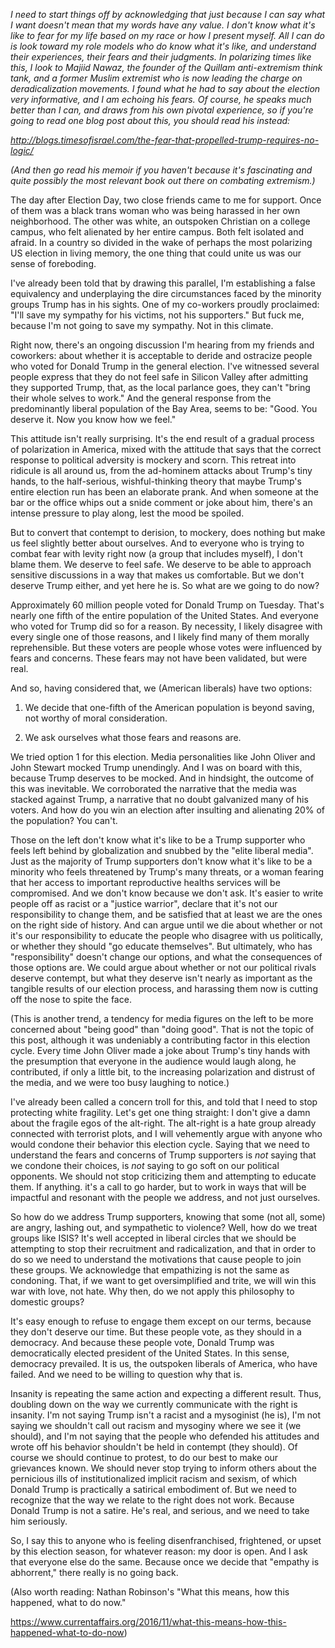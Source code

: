 *I need to start things off by acknowledging that just because I can say what I want doesn't mean that my words have any value. I don't know what it's like to fear for my life based on my race or how I present myself. All I can do is look toward my role models who do know what it's like, and understand their experiences, their fears and their judgments. In polarizing times like this, I look to Majiid Nawaz, the founder of the Quillam anti-extremism think tank, and a former Muslim extremist who is now leading the charge on deradicalization movements. I found what he had to say about the election very informative, and I am echoing his fears. Of course, he speaks much better than I can, and draws from his own pivotal experience, so if you're going to read one blog post about this, you should read his instead:*

*http://blogs.timesofisrael.com/the-fear-that-propelled-trump-requires-no-logic/*
 
*(And then go read his memoir if you haven't because it's fascinating and quite possibly the most relevant book out there on combating extremism.)*

The day after Election Day, two close friends came to me for support. Once of them was a black trans woman who was being harassed in her own neighborhood. The other was white, an outspoken Christian on a college campus, who felt alienated by her entire campus. Both felt isolated and afraid. In a country so divided in the wake of perhaps the most polarizing US election in living memory, the one thing that could unite us was our sense of foreboding.

I've already been told that by drawing this parallel, I'm establishing a false equivalency and underplaying the dire circumstances faced by the minority groups Trump has in his sights. One of my co-workers proudly proclaimed:  "I'll save my sympathy for his victims, not his supporters." But fuck me, because I'm not going to save my sympathy. Not in this climate.

Right now, there's an ongoing discussion I'm hearing from my friends and coworkers: about whether it is acceptable to deride and ostracize people who voted for Donald Trump in the general election. I've witnessed several people express that they do not feel safe in Silicon Valley after admitting they supported Trump, that, as the local parlance goes, they can't "bring their whole selves to work." And the general response from the predominantly liberal population of the Bay Area, seems to be: "Good. You deserve it. Now you know how we feel."

This attitude isn't really surprising. It's the end result of a gradual process of polarization in America, mixed with the attitude that says that the correct response to political adversity is mockery and scorn. This retreat into ridicule is all around us, from the ad-hominem attacks about Trump's tiny hands, to the half-serious, wishful-thinking theory that maybe Trump's entire election run has been an elaborate prank. And when someone at the bar or the office whips out a snide comment or joke about him, there's an intense pressure to play along, lest the mood be spoiled.

But to convert that contempt to derision, to mockery, does nothing but make us feel slightly better about ourselves. And to everyone who is trying to combat fear with levity right now (a group that includes myself), I don't blame them. We deserve to feel safe. We deserve to be able to approach sensitive discussions in a way that makes us comfortable. But we don't deserve Trump either, and yet here he is. So what are we going to do now?

Approximately 60 million people voted for Donald Trump on Tuesday. That's nearly one fifth of the entire population of the United States. And everyone who voted for Trump did so for a reason. By necessity, I likely disagree with every single one of those reasons, and I likely find many of them morally reprehensible. But these voters are people whose votes were influenced by fears and concerns. These fears may not have been validated, but were real.

And so, having considered that, we (American liberals) have two options:

1) We decide that one-fifth of the American population is beyond saving, not worthy of moral consideration.

2) We ask ourselves what those fears and reasons are.

We tried option 1 for this election. Media personalities like John Oliver and John Stewart mocked Trump unendingly. And I was on board with this, because Trump deserves to be mocked. And in hindsight, the outcome of this was inevitable. We corroborated the narrative that the media was stacked against Trump, a narrative that no doubt galvanized many of his voters. And how do you win an election after insulting and alienating 20% of the population? You can't.

Those on the left don't know what it's like to be a Trump supporter who feels left behind by globalization and snubbed by the "elite liberal media". Just as the majority of Trump supporters don't know what it's like to be a minority who feels threatened by Trump's many threats, or a woman fearing that her access to important reproductive healths services will be compromised. And we don't know because we don't ask. It's easier to write people off as racist or a "justice warrior", declare that it's not our responsibility to change them, and be satisfied that at least we are the ones on the right side of history. And can argue until we die about whether or not it's our responsibility to educate the people who disagree with us politically, or whether they should "go educate themselves". But ultimately, who has "responsibility" doesn't change our options, and what the consequences of those options are. We could argue about whether or not our political rivals deserve contempt, but what they deserve isn't nearly as important as the tangible results of our election process, and harassing them now is cutting off the nose to spite the face.

(This is another trend, a tendency for media figures on the left to be more concerned about "being good" than "doing good". That is not the topic of this post, although it was undeniably a contributing factor in this election cycle. Every time John Oliver made a joke about Trump's tiny hands with the presumption that everyone in the audience would laugh along, he contributed, if only a little bit, to the increasing polarization and distrust of the media, and we were too busy laughing to notice.)

I've already been called a concern troll for this, and told that I need to stop protecting white fragility. Let's get one thing straight: I don't give a damn about the fragile egos of the alt-right. The alt-right is a hate group already connected with terrorist plots, and I will vehemently argue with anyone who would condone their behavior this election cycle. Saying that we need to understand the fears and concerns of Trump supporters is *not* saying that we condone their choices, is *not* saying to go soft on our political opponents. We should not stop criticizing them and attempting to educate them. If anything. it's a call to go harder, but to work in ways that will be impactful and resonant with the people we address, and not just ourselves.

So how do we address Trump supporters, knowing that some (not all, some) are angry, lashing out, and sympathetic to violence? Well, how do we treat groups like ISIS? It's well accepted in liberal circles that we should be attempting to stop their recruitment and radicalization, and that in order to do so we need to understand the motivations that cause people to join these groups. We acknowledge that empathizing is not the same as condoning. That, if we want to get oversimplified and trite, we will win this war with love, not hate. Why then, do we not apply this philosophy to domestic groups?

It's easy enough to refuse to engage them except on our terms, because they don't deserve our time. But these people vote, as they should in a democracy. And because these people vote, Donald Trump was democratically elected president of the United States. In this sense, democracy prevailed. It is us, the outspoken liberals of America, who have failed. And we need to be willing to question why that is.

Insanity is repeating the same action and expecting a different result. Thus, doubling down on the way we currently communicate with the right is insanity.  I'm not saying Trump isn't a racist and a mysoginist (he is), I'm not saying we shouldn't call out racism and mysoginy where we see it (we should), and I'm not saying that the people who defended his attitudes and wrote off his behavior shouldn't be held in contempt (they should). Of course we should continue to protest, to do our best to make our grievances known. We should never stop trying to inform others about the pernicious ills of institutionalized implicit racism and sexism, of which Donald Trump is practically a satirical embodiment of. But we need to recognize that the way we relate to the right does not work. Because Donald Trump is not a satire. He's real, and serious, and we need to take him seriously.

So, I say this to anyone who is feeling disenfranchised, frightened, or upset by this election season, for whatever reason: my door is open. And I ask that everyone else do the same. Because once we decide that "empathy is abhorrent," there really is no going back.

(Also worth reading: Nathan Robinson's "What this means, how this happened, what to do now."

https://www.currentaffairs.org/2016/11/what-this-means-how-this-happened-what-to-do-now)
